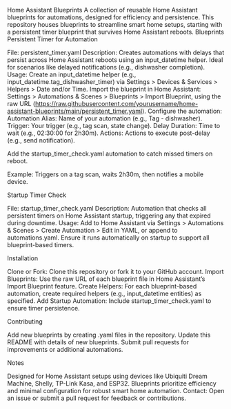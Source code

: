 Home Assistant Blueprints
A collection of reusable Home Assistant blueprints for automations, designed for efficiency and persistence. This repository houses blueprints to streamline smart home setups, starting with a persistent timer blueprint that survives Home Assistant reboots.
Blueprints
Persistent Timer for Automation

File: persistent_timer.yaml
Description: Creates automations with delays that persist across Home Assistant reboots using an input_datetime helper. Ideal for scenarios like delayed notifications (e.g., dishwasher completion).
Usage:
Create an input_datetime helper (e.g., input_datetime.tag_dishwasher_timer) via Settings > Devices & Services > Helpers > Date and/or Time.
Import the blueprint in Home Assistant: Settings > Automations & Scenes > Blueprints > Import Blueprint, using the raw URL (https://raw.githubusercontent.com/yourusername/home-assistant-blueprints/main/persistent_timer.yaml).
Configure the automation:
Automation Alias: Name of your automation (e.g., Tag - dishwasher).
Trigger: Your trigger (e.g., tag scan, state change).
Delay Duration: Time to wait (e.g., 02:30:00 for 2h30m).
Actions: Actions to execute post-delay (e.g., send notification).


Add the startup_timer_check.yaml automation to catch missed timers on reboot.


Example: Triggers on a tag scan, waits 2h30m, then notifies a mobile device.

Startup Timer Check

File: startup_timer_check.yaml
Description: Automation that checks all persistent timers on Home Assistant startup, triggering any that expired during downtime.
Usage:
Add to Home Assistant via Settings > Automations & Scenes > Create Automation > Edit in YAML, or append to automations.yaml.
Ensure it runs automatically on startup to support all blueprint-based timers.



Installation

Clone or Fork: Clone this repository or fork it to your GitHub account.
Import Blueprints: Use the raw URL of each blueprint file in Home Assistant’s Import Blueprint feature.
Create Helpers: For each blueprint-based automation, create required helpers (e.g., input_datetime entities) as specified.
Add Startup Automation: Include startup_timer_check.yaml to ensure timer persistence.

Contributing

Add new blueprints by creating .yaml files in the repository.
Update this README with details of new blueprints.
Submit pull requests for improvements or additional automations.

Notes

Designed for Home Assistant setups using devices like Ubiquiti Dream Machine, Shelly, TP-Link Kasa, and ESP32.
Blueprints prioritize efficiency and minimal configuration for robust smart home automation.
Contact: Open an issue or submit a pull request for feedback or contributions.
